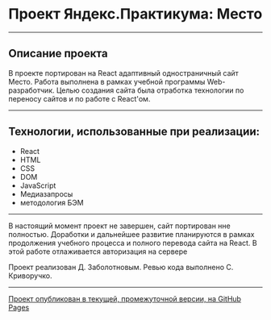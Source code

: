 ﻿# Проект Яндекс.Практикума: Место

---

## Описание проекта

В проекте портирован на React адаптивный одностраничный сайт Место. Работа выполнена в рамках учебной программы Web-разработчик. Целью создания сайта была отработка технологии по переносу сайтов и по работе с  React'ом.

---

## Технологии, использованные при реализации:

* React
* HTML
* CSS
* DOM
* JavaScript
* Медиазапросы
* методология БЭМ

---

В настоящий момент проект не завершен, сайт портирован нне полностью. Доработки и дальнейшее развитие планируются в рамках продолжения учебного процесса и полного перевода сайта на React. В этой работе отлаживается авторизация на сервере

Проект реализован Д. Заболотновым. Ревью кода выполнено С. Криворучко.

---

[Проект опубликован в текущей, промежуточной версии, на GitHub Pages](https://borrissytsch.github.io/react-mesto-auth/ "Место на React'e")
